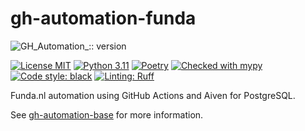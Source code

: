 # gh-automation-funda
![GH_Automation_:: version](https://img.shields.io/badge/version-0.1.0-blue)

[![License MIT](https://img.shields.io/badge/License-MIT-green)](./LICENSE)
[![Python 3.11](https://img.shields.io/badge/Python-3.11-blue)](https://www.python.org/downloads/release/python-380/)
[![Poetry](https://img.shields.io/badge/Poetry-1.5-blue)](https://python-poetry.org/docs/)
[![Checked with mypy](https://www.mypy-lang.org/static/mypy_badge.svg)](https://mypy-lang.org/)
[![Code style: black](https://img.shields.io/badge/code%20style-black-000000.svg)](https://github.com/psf/black)
[![Linting: Ruff](https://img.shields.io/endpoint?url=https://raw.githubusercontent.com/charliermarsh/ruff/main/assets/badge/v2.json)](https://github.com/astral-sh/ruff)

Funda.nl automation using GitHub Actions and Aiven for PostgreSQL.

See [gh-automation-base][gh-automation-base] for more information.

[gh-automation-base]: https://github.com/Mulugruntz/gh-automation-base
